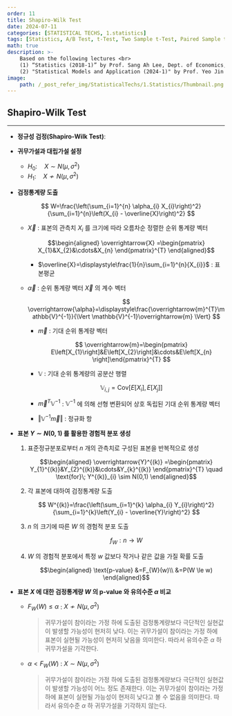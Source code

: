 ```yaml
---
order: 11
title: Shapiro-Wilk Test
date: 2024-07-11
categories: [STATISTICAL TECHS, 1.statistics]
tags: [Statistics, A/B Test, t-Test, Two Sample t-Test, Paired Sample t-Test, Student’s t-Dist.]
math: true
description: >-
    Based on the following lectures <br>
    (1) “Statistics (2018-1)” by Prof. Sang Ah Lee, Dept. of Economics, College of Economics & Commerce, Kookmin Univ. <br>
    (2) "Statistical Models and Application (2024-1)" by Prof. Yeo Jin Chung, Dept. of Data Science, The Grad. School, Kookmin Univ.
image:
    path: /_post_refer_img/StatisticalTechs/1.Statistics/Thumbnail.png
---
```


## Shapiro-Wilk Test
-----

- **정규성 검정(Shapiro-Wilk Test)**:

- **귀무가설과 대립가설 설정**
    - $H_{0}:\quad X \sim N(\mu, \sigma^2)$
    - $H_{1}:\quad X \not\sim N(\mu, \sigma^2)$

- **검정통계량 도출**

    $$
    W=\frac{\left(\sum_{i=1}^{n} \alpha_{i} X_{i}\right)^2}{\sum_{i=1}^{n}\left(X_{i} - \overline{X}\right)^2}
    $$

    - $\overrightarrow{X}$ : 표본의 관측치 $X_{i}$ 를 크기에 따라 오름차순 정렬한 순위 통계량 벡터

        $$\begin{aligned}
        \overrightarrow{X}
        =\begin{pmatrix} X_{1}&X_{2}&\cdots&X_{n} \end{pmatrix}^{T}
        \end{aligned}$$

        - $\overline{X}=\displaystyle\frac{1}{n}\sum_{i=1}^{n}{X_{i}}$ : 표본평균

    - $\overrightarrow{\alpha}$ : 순위 통계량 벡터 $\overrightarrow{X}$ 의 계수 벡터

        $$
        \overrightarrow{\alpha}=\displaystyle\frac{\overrightarrow{m}^{T}\mathbb{V}^{-1}}{\Vert \mathbb{V}^{-1}\overrightarrow{m} \Vert}
        $$

        - $\overrightarrow{m}$ : 기대 순위 통계량 벡터

            $$
            \overrightarrow{m}=\begin{pmatrix} E\left[X_{1}\right]&E\left[X_{2}\right]&\cdots&E\left[X_{n} \right]\end{pmatrix}^{T}
            $$

        - $\mathbb{V}$ : 기대 순위 통계량의 공분산 행렬

            $$
            \mathbb{V}_{i,j}=\text{Cov}\Big[E\left[X_{i}\right],E\left[X_{j}\right]\Big]
            $$

        - $\overrightarrow{m}^{T}\mathbb{V}^{-1}$ : $\mathbb{V}^{-1}$ 에 의해 선형 변환되어 상호 독립된 기대 순위 통계량 벡터
        - $\Vert \mathbb{V}^{-1}\overrightarrow{m} \Vert$ : 정규화 항

- **표본 $Y \sim N(0,1)$ 를 활용한 경험적 분포 생성**
    1. 표준정규분포로부터 $n$ 개의 관측치로 구성된 표본을 반복적으로 생성

        $$\begin{aligned}
        \overrightarrow{Y}^{(k)}
        =\begin{pmatrix} Y_{1}^{(k)}&Y_{2}^{(k)}&\cdots&Y_{k}^{(k)} \end{pmatrix}^{T} \quad \text{for}\; Y^{(k)}_{i} \sim N(0,1)
        \end{aligned}$$

    2. 각 표본에 대하여 검정통계량 도출

        $$
        W^{(k)}=\frac{\left(\sum_{i=1}^{k} \alpha_{i} Y_{i}\right)^2}{\sum_{i=1}^{k}\left(Y_{i} - \overline{Y}\right)^2}
        $$

    3. $n$ 의 크기에 따른 $W$ 의 경험적 분포 도출

        $$
        f_{W}:n \rightarrow W
        $$

    4. $W$ 의 경험적 분포에서 특정 $w$ 값보다 작거나 같은 값을 가질 확률 도출

        $$\begin{aligned}
        \text{p-value}
        &=F_{W}(w)\\
        &=P(W \le w)
        \end{aligned}$$

- **표본 $X$ 에 대한 검정통계량 $W$ 의 $\text{p-value}$ 와 유의수준 $\alpha$ 비교**
    - $F_{W}(W) \le \alpha$ : $X \not\sim N(\mu, \sigma^2)$

        > 귀무가설이 참이라는 가정 하에 도출된 검정통계량보다 극단적인 실현값이 발생할 가능성이 현저히 낮다. 이는 귀무가설이 참이라는 가정 하에 표본이 실현될 가능성이 현저히 낮음을 의미한다. 따라서 유의수준 $\alpha$ 하 귀무가설을 기각한다.

    - $\alpha < F_{W}(W)$ : $X \sim N(\mu, \sigma^2)$

        > 귀무가설이 참이라는 가정 하에 도출된 검정통계량보다 극단적인 실현값이 발생할 가능성이 어느 정도 존재한다. 이는 귀무가설이 참이라는 가정 하에 표본이 실현될 가능성이 현저히 낮다고 볼 수 없음을 의미한다. 따라서 유의수준 $\alpha$ 하 귀무가설을 기각하지 않는다.